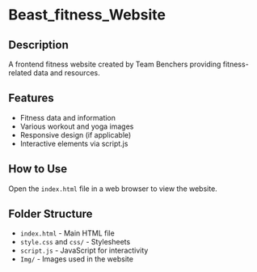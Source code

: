 # Beast_fitness_Website

## Description
A frontend fitness website created by Team Benchers providing fitness-related data and resources.

## Features
- Fitness data and information
- Various workout and yoga images
- Responsive design (if applicable)
- Interactive elements via script.js

## How to Use
Open the `index.html` file in a web browser to view the website.

## Folder Structure
- `index.html` - Main HTML file
- `style.css` and `css/` - Stylesheets
- `script.js` - JavaScript for interactivity
- `Img/` - Images used in the website
